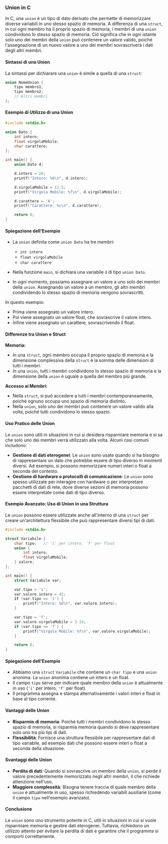 ### Union in C

In C, una `union` è un tipo di dato derivato che permette di memorizzare diverse variabili in uno stesso spazio di memoria. A differenza di una `struct`, in cui ogni membro ha il proprio spazio di memoria, i membri di una `union` condividono lo stesso spazio di memoria. Ciò significa che in ogni istante solo uno dei membri della `union` può contenere un valore valido, poiché l'assegnazione di un nuovo valore a uno dei membri sovrascriverà i dati degli altri membri.

#### Sintassi di una Union

La sintassi per dichiarare una `union` è simile a quella di una `struct`:

```c
union NomeUnion {
    tipo membro1;
    tipo membro2;
    // Altri membri
};
```

#### Esempio di Utilizzo di una Union

```c
#include <stdio.h>

union Dato {
    int intero;
    float virgolaMobile;
    char carattere;
};

int main() {
    union Dato d;

    d.intero = 10;
    printf("Intero: %d\n", d.intero);

    d.virgolaMobile = 12.5;
    printf("Virgola Mobile: %f\n", d.virgolaMobile);

    d.carattere = 'A';
    printf("Carattere: %c\n", d.carattere);

    return 0;
}
```

#### Spiegazione dell'Esempio

- La `union` definita come `union Dato` ha tre membri:
  - `int intero`
  - `float virgolaMobile`
  - `char carattere`

- Nella funzione `main`, si dichiara una variabile `d` di tipo `union Dato`.
- In ogni momento, possiamo assegnare un valore a uno solo dei membri della `union`. Assegnando un valore a un membro, gli altri membri condividendo lo stesso spazio di memoria vengono sovrascritti.

In questo esempio:
- Prima viene assegnato un valore intero.
- Poi viene assegnato un valore float, che sovrascrive il valore intero.
- Infine viene assegnato un carattere, sovrascrivendo il float.

#### Differenze tra Union e Struct

**Memoria:**
- In una `struct`, ogni membro occupa il proprio spazio di memoria e la dimensione complessiva della `struct` è la somma delle dimensioni di tutti i membri.
- In una `union`, tutti i membri condividono lo stesso spazio di memoria e la dimensione della `union` è uguale a quella del membro più grande.

**Accesso ai Membri:**
- Nella `struct`, si può accedere a tutti i membri contemporaneamente, poiché ognuno occupa uno spazio di memoria distinto.
- Nella `union`, solo uno dei membri può contenere un valore valido alla volta, poiché tutti condividono lo stesso spazio.

#### Uso Pratico delle Union

Le `union` sono utili in situazioni in cui si desidera risparmiare memoria e si sa che solo uno dei membri verrà utilizzato alla volta. Alcuni casi comuni includono:

- **Gestione di dati eterogenei**: Le `union` sono usate quando si ha bisogno di rappresentare un dato che potrebbe essere di tipo diverso in momenti diversi. Ad esempio, si possono memorizzare numeri interi o float a seconda del contesto.
- **Gestione di hardware o protocolli di comunicazione**: Le `union` sono spesso utilizzate per interagire con hardware o per interpretare pacchetti di dati di rete, dove diverse sezioni di memoria possono essere interpretate come dati di tipo diverso.

#### Esempio Avanzato: Uso di Union in una Struttura

Le `union` possono essere utilizzate anche all'interno di una `struct` per creare un'architettura flessibile che può rappresentare diversi tipi di dati.

```c
#include <stdio.h>

struct Variabile {
    char tipo;   // 'i' per intero, 'f' per float
    union {
        int intero;
        float virgolaMobile;
    } valore;
};

int main() {
    struct Variabile var;

    var.tipo = 'i';
    var.valore.intero = 42;
    if (var.tipo == 'i') {
        printf("Intero: %d\n", var.valore.intero);
    }

    var.tipo = 'f';
    var.valore.virgolaMobile = 3.14;
    if (var.tipo == 'f') {
        printf("Virgola Mobile: %f\n", var.valore.virgolaMobile);
    }

    return 0;
}
```

#### Spiegazione dell'Esempio

- Abbiamo una `struct` `Variabile` che contiene un `char tipo` e una `union` anonima. La `union` anonima contiene un intero e un float.
- Il campo `tipo` serve per indicare quale membro della `union` è attualmente in uso (`'i'` per intero, `'f'` per float).
- Il programma assegna e stampa alternativamente i valori interi e float in base al tipo corrente.

#### Vantaggi delle Union

- **Risparmio di memoria**: Poiché tutti i membri condividono lo stesso spazio di memoria, si risparmia memoria quando si deve rappresentare solo uno tra più tipi di dati.
- **Flessibilità**: Fornisce una struttura flessibile per rappresentare dati di tipo variabile, ad esempio dati che possono essere interi o float a seconda della situazione.

#### Svantaggi delle Union

- **Perdita di dati**: Quando si sovrascrive un membro della `union`, si perde il valore precedentemente memorizzato negli altri membri, il che richiede attenzione nell'uso.
- **Maggiore complessità**: Bisogna tenere traccia di quale membro della `union` è attualmente in uso, spesso richiedendo variabili ausiliarie (come il campo `tipo` nell'esempio avanzato).

#### Conclusione

Le `union` sono uno strumento potente in C, utili in situazioni in cui si vuole risparmiare memoria e gestire dati eterogenei. Tuttavia, richiedono un utilizzo attento per evitare la perdita di dati e garantire che il programma si comporti correttamente.
